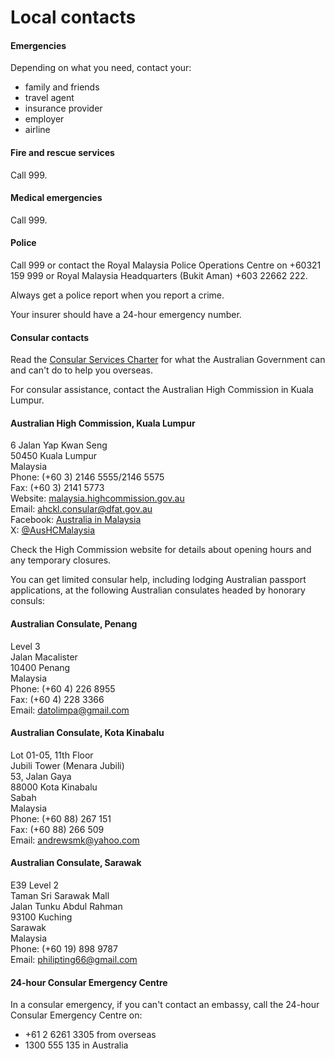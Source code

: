 # Local contacts

#### Emergencies

Depending on what you need, contact your:

* family and friends
* travel agent
* insurance provider
* employer
* airline

#### Fire and rescue services

Call 999.

#### Medical emergencies

Call 999.

#### Police

Call 999 or contact the Royal Malaysia Police Operations Centre on +60321 159 999 or Royal Malaysia Headquarters (Bukit Aman) +603 22662 222.

Always get a police report when you report a crime.

Your insurer should have a 24-hour emergency number.

#### Consular contacts

Read the [Consular Services Charter](/consular-services/consular-services-charter "Consular Services Charter") for what the Australian Government can and can't do to help you overseas.

For consular assistance, contact the Australian High Commission in Kuala Lumpur.

#### Australian High Commission, Kuala Lumpur

6 Jalan Yap Kwan Seng  
50450 Kuala Lumpur  
Malaysia  
Phone: (+60 3) 2146 5555/2146 5575  
Fax: (+60 3) 2141 5773  
Website: [malaysia.highcommission.gov.au](http://malaysia.highcommission.gov.au/)  
Email: [ahckl.consular@dfat.gov.au](mailto:ahckl.consular@dfat.gov.au)  
Facebook: [Australia in Malaysia](https://www.facebook.com/AusHCMalaysia)  
X: [@AusHCMalaysia](https://twitter.com/AusHCMalaysia)

Check the High Commission website for details about opening hours and any temporary closures.

You can get limited consular help, including lodging Australian passport applications, at the following Australian consulates headed by honorary consuls:

#### Australian Consulate, Penang

Level 3  
Jalan Macalister   
10400 Penang  
Malaysia  
Phone: (+60 4) 226 8955  
Fax: (+60 4) 228 3366  
Email: [datolimpa@gmail.com](mailto:datolimpa@gmail.com)

#### Australian Consulate, Kota Kinabalu

Lot 01-05, 11th Floor  
Jubili Tower (Menara Jubili)  
53, Jalan Gaya  
88000 Kota Kinabalu  
Sabah  
Malaysia  
Phone: (+60 88) 267 151  
Fax: (+60 88) 266 509  
Email: [andrewsmk@yahoo.com](mailto:andrewsmk@yahoo.com)

#### Australian Consulate, Sarawak

E39 Level 2  
Taman Sri Sarawak Mall  
Jalan Tunku Abdul Rahman  
93100 Kuching  
Sarawak  
Malaysia  
Phone: (+60 19) 898 9787  
Email: [philipting66@gmail.com](mailto:philipting66@gmail.com)

#### 24-hour Consular Emergency Centre

In a consular emergency, if you can't contact an embassy, call the 24-hour Consular Emergency Centre on:

* +61 2 6261 3305 from overseas
* 1300 555 135 in Australia